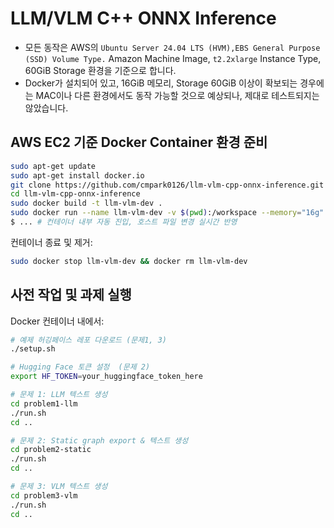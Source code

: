 # LLM/VLM C++ ONNX Inference

- 모든 동작은 AWS의 `Ubuntu Server 24.04 LTS (HVM),EBS General Purpose (SSD) Volume Type.` Amazon Machine Image, `t2.2xlarge` Instance Type, 60GiB Storage 환경을 기준으로 합니다.
- Docker가 설치되어 있고, 16GiB 메모리, Storage 60GiB 이상이 확보되는 경우에는 MAC이나 다른 환경에서도 동작 가능할 것으로 예상되나, 제대로 테스트되지는 않았습니다.

## AWS EC2 기준 Docker Container 환경 준비
```bash
sudo apt-get update
sudo apt-get install docker.io
git clone https://github.com/cmpark0126/llm-vlm-cpp-onnx-inference.git
cd llm-vlm-cpp-onnx-inference
sudo docker build -t llm-vlm-dev .
sudo docker run --name llm-vlm-dev -v $(pwd):/workspace --memory="16g" --shm-size="8g" -it llm-vlm-dev
$ ... # 컨테이너 내부 자동 진입, 호스트 파일 변경 실시간 반영
```

컨테이너 종료 및 제거:
```bash
sudo docker stop llm-vlm-dev && docker rm llm-vlm-dev
```

## 사전 작업 및 과제 실행
Docker 컨테이너 내에서:
```bash
# 예제 허깅페이스 레포 다운로드 (문제1, 3)
./setup.sh

# Hugging Face 토큰 설정  (문제 2)
export HF_TOKEN=your_huggingface_token_here

# 문제 1: LLM 텍스트 생성
cd problem1-llm
./run.sh
cd ..

# 문제 2: Static graph export & 텍스트 생성
cd problem2-static
./run.sh
cd ..

# 문제 3: VLM 텍스트 생성
cd problem3-vlm
./run.sh
cd ..
```

